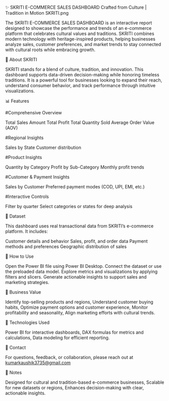 ✨ SKRITI E-COMMERCE SALES DASHBOARD
Crafted from Culture | Tradition in Motion
SKRITI.png

The SKRITI E-COMMERCE SALES DASHBOARD is an interactive report designed to showcase the performance and trends of an e-commerce platform that celebrates cultural values and traditions. SKRITI combines modern technology with heritage-inspired products, helping businesses analyze sales, customer preferences, and market trends to stay connected with cultural roots while embracing growth.

🌟 About SKRITI

SKRITI stands for a blend of culture, tradition, and innovation. This dashboard supports data-driven decision-making while honoring timeless traditions. It is a powerful tool for businesses looking to expand their reach, understand consumer behavior, and track performance through intuitive visualizations.

📊 Features

#Comprehensive Overview

Total Sales Amount
Total Profit
Total Quantity Sold
Average Order Value (AOV)

#Regional Insights

Sales by State
Customer distribution

#Product Insights

Quantity by Category
Profit by Sub-Category
Monthly profit trends

#Customer & Payment Insights

Sales by Customer
Preferred payment modes (COD, UPI, EMI, etc.)

#Interactive Controls

Filter by quarter
Select categories or states for deep analysis

📂 Dataset

This dashboard uses real transactional data from SKRITI’s e-commerce platform. It includes:

Customer details and behavior
Sales, profit, and order data
Payment methods and preferences
Geographic distribution of sales

🚀 How to Use

Open the Power BI file using Power BI Desktop.
Connect the dataset or use the preloaded data model.
Explore metrics and visualizations by applying filters and slicers.
Generate actionable insights to support sales and marketing strategies.

🎯 Business Value

Identify top-selling products and regions,
Understand customer buying habits,
Optimize payment options and customer experience,
Monitor profitability and seasonality,
Align marketing efforts with cultural trends.

📂 Technologies Used

Power BI for interactive dashboards,
DAX formulas for metrics and calculations,
Data modeling for efficient reporting.

📩 Contact

For questions, feedback, or collaboration, please reach out at kumarkaushik3735@gmail.com

📌 Notes

Designed for cultural and tradition-based e-commerce businesses,
Scalable for new datasets or regions,
Enhances decision-making with clear, actionable insights.
